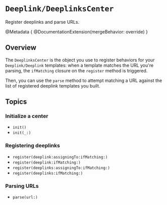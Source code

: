 # ``Deeplink/DeeplinksCenter``

Register deeplinks and parse URLs.

@Metadata {
    @DocumentationExtension(mergeBehavior: override)
}

## Overview

The `DeeplinksCenter` is the object you use to register behaviors for your ``Deeplink/Deeplink`` templates: when a template matches the URL you're parsing, the `ifMatching` closure on the `register` method is triggered.

Then, you can use the `parse` method to attempt matching a URL against the list of registered deeplink templates you built.

## Topics

### Initialize a center

- ``init()``
- ``init(_:)``

### Registering deeplinks

- ``register(deeplink:assigningTo:ifMatching:)``
- ``register(deeplink:ifMatching:)``
- ``register(deeplinks:assigningTo:ifMatching:)``
- ``register(deeplinks:ifMatching:)``

### Parsing URLs

- ``parse(url:)``
